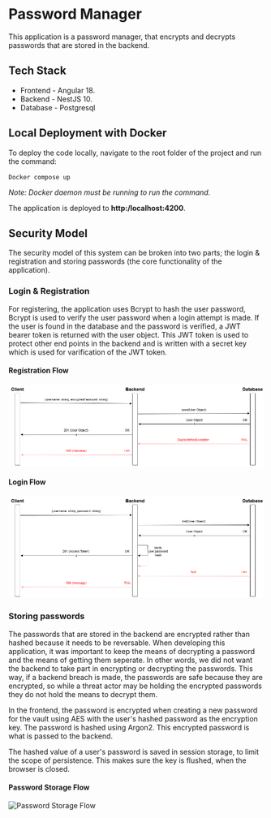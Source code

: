 
# Password Manager

This application is a password manager, that encrypts and decrypts passwords that are stored in the backend.
## Tech Stack
* Frontend - Angular 18.
* Backend - NestJS 10.
* Database - Postgresql
## Local Deployment with Docker

To deploy the code locally, navigate to the root folder of the project and run the command:

```
Docker compose up
```

*Note: Docker daemon must be running to run the command.*

The application is deployed to **http:/localhost:4200**.
## Security Model

The security model of this system can be broken into two parts; the login & registration and storing passwords (the core functionality of the application).

### Login & Registration

For registering, the application uses Bcrypt to hash the user password, Bcrypt is used to verify the user password when a login attempt is made. If the user is found in the database and the password is verified, a JWT bearer token is returned with the user object. This JWT token is used to protect other end points in the backend and is written with a secret key which is used for varification of the JWT token.

#### Registration Flow

![Registration Flow](./assets/register-flow.png)

#### Login Flow

![Login Flow](./assets/login-flow.png)

### Storing passwords

The passwords that are stored in the backend are encrypted rather than hashed because it needs to be reversable. When developing this application, it was important to keep the means of decrypting a password and the means of getting them seperate. In other words, we did not want the backend to take part in encrypting or decrypting the passwords. This way, if a backend breach is made, the passwords are safe because they are encrypted, so while a threat actor may be holding the encrypted passwords they do not hold the means to decrypt them.

In the frontend, the password is encrypted when creating a new password for the vault using AES with the user's hashed password as the encryption key. The password is hashed using Argon2. This encrypted password is what is passed to the backend.

The hashed value of a user's password is saved in session storage, to limit the scope of persistence. This makes sure the key is flushed, when the browser is closed.

#### Password Storage Flow

![Password Storage Flow](./assets/password-storage-flow.png)